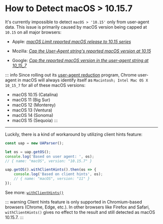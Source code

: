 # How to Detect macOS > 10.15.7

It's currently impossible to detect `macOS > '10.15'` only from user-agent data. This issue is primarily caused by macOS version being capped at `10.15` on all major browsers:

- Apple: [*macOS Limit reported macOS release to 10.15 series*](https://bugs.webkit.org/show_bug.cgi?id=216593)

- Mozilla: [*Cap the User-Agent string's reported macOS version at 10.15*](https://bugzilla.mozilla.org/show_bug.cgi?id=1679929)

- Google: [*Cap the reported macOS version in the user-agent string at 10_15_7*](https://bugs.chromium.org/p/chromium/issues/detail?id=1175225)

::: info 
Since rolling out its [user-agent reduction](https://www.chromium.org/updates/ua-reduction/#token-reference) program, Chrome user-agent in macOS will always identify itself as `Macintosh; Intel Mac OS X 10_15_7` for all of these macOS versions:

- macOS 10.15 (Catalina)
- macOS 11 (Big Sur)
- macOS 12 (Monterey)
- macOS 13 (Ventura)
- macOS 14 (Sonoma)
- macOS 15 (Sequoia)
:::

---

Luckily, there is a kind of workaround by utilizing client hints feature:

```js
const uap = new UAParser();

let os = uap.getOS();
console.log('Based on user agent: ', os); 
// { name: "macOS", version: "10.15.7" }

uap.getOS().withClientHints().then(os => {
    console.log('Based on client hints', os); 
    // { name: "macOS", version: "11" }
});
```

See more: [`withClientHints()`](/api/main/idata/with-client-hints)

::: warning
Client hints feature is only supported in Chromium-based browsers (Chrome, Edge, etc.). In other browsers like Firefox and Safari, `withClientHints()` gives no effect to the result and still detected as macOS 10.15.7.
:::